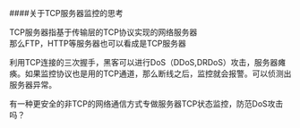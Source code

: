 ####关于TCP服务器监控的思考

TCP服务器指基于传输层的TCP协议实现的网络服务器<br/>
那么FTP，HTTP等服务器也可以看成是TCP服务器<br/>

利用TCP连接的三次握手，黑客可以进行DoS（DDoS,DRDoS）攻击，服务器瘫痪。如果监控协议也是用的TCP通道，那么断线之后，监控就会报警。可以侦测出服务器异常。

有一种更安全的非TCP的网络通信方式专做服务器TCP状态监控，防范DoS攻击吗？
